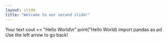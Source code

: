 ```yaml
---
layout: slide
title: "Welcome to our second slide!"
---
```

Your text
cout << "Hello World\n"
print("Hello World)
<iostream>
import pandas as pd
Use the left arrow to go back!
